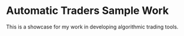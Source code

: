 # Automatic Traders Sample Work
 This is a showcase for my work in developing algorithmic trading tools.
